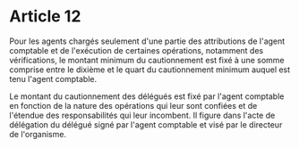 # Article 12

Pour les agents chargés seulement d'une partie des attributions de l'agent comptable et de l'exécution de certaines opérations, notamment des vérifications, le montant minimum du cautionnement est fixé à une somme comprise entre le dixième et le quart du cautionnement minimum auquel est tenu l'agent comptable.

Le montant du cautionnement des délégués est fixé par l'agent comptable en fonction de la nature des opérations qui leur sont confiées et de l'étendue des responsabilités qui leur incombent. Il figure dans l'acte de délégation du délégué signé par l'agent comptable et visé par le directeur de l'organisme.
